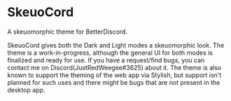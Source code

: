 # SkeuoCord
A skeuomorphic theme for BetterDiscord.

SkeuoCord gives both the Dark and Light modes a skeuomorphic look. 
The theme is a work-in-progress, although the general UI for both modes is finalized and ready for use. If you have a request/find bugs, you can contact me on Discord(JustRedWeegee#3625) about it.
The theme is also known to support the theming of the web app via Stylish, but support isn't planned for such uses and there might be bugs that are not present in the desktop app.
